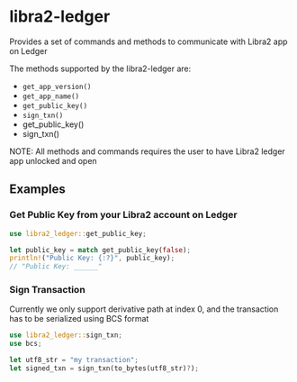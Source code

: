 # libra2-ledger

Provides a set of commands and methods to communicate with Libra2 app on Ledger

The methods supported by the libra2-ledger are:

- `get_app_version()`
- `get_app_name()`
- `get_public_key()`
- `sign_txn()`
- get_public_key()
- sign_txn()

NOTE: All methods and commands requires the user to have Libra2 ledger app unlocked and open

## Examples

### Get Public Key from your Libra2 account on Ledger

```rust
use libra2_ledger::get_public_key;

let public_key = match get_public_key(false);
println!("Public Key: {:?}", public_key);
// "Public Key: ______"
```

### Sign Transaction

Currently we only support derivative path at index 0, and the transaction has to be serialized using BCS format

```rust
use libra2_ledger::sign_txn;
use bcs;

let utf8_str = "my transaction";
let signed_txn = sign_txn(to_bytes(utf8_str)?);
```
